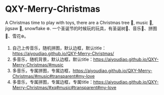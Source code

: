 # QXY-Merry-Christmas

A Christmas time to play with toys, there are a Christmas tree 🎄, music 🎵, jigsaw 🧩, snowflake ❄️. 一个圣诞节的时候玩的玩具，有圣诞树🎄、音乐🎵、拼图🧩、雪花❄️。

1. 自己上传音乐，随机拼图，默认边框，默认title：https://aiyoudiao.github.io/QXY-Merry-Christmas/   
2. 多音乐，随机背景，默认边框，默认title：https://aiyoudiao.github.io/QXY-Merry-Christmas/#music
3. 多音乐，专属拼图，专属边框，https://aiyoudiao.github.io/QXY-Merry-Christmas/#music#transparent#my-love   
4. 多音乐，专属拼图，专属边框，专属title：https://aiyoudiao.github.io/QXY-Merry-Christmas/#xq#music#transparent#my-love   
